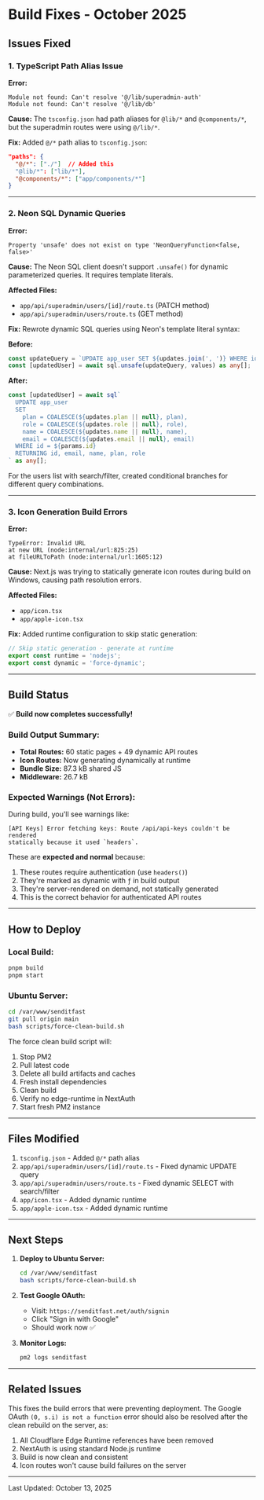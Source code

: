 # Build Fixes - October 2025

## Issues Fixed

### 1. TypeScript Path Alias Issue
**Error:**
```
Module not found: Can't resolve '@/lib/superadmin-auth'
Module not found: Can't resolve '@/lib/db'
```

**Cause:** The `tsconfig.json` had path aliases for `@lib/*` and `@components/*`, but the superadmin routes were using `@/lib/*`.

**Fix:** Added `@/*` path alias to `tsconfig.json`:
```json
"paths": {
  "@/*": ["./"]  // Added this
  "@lib/*": ["lib/*"],
  "@components/*": ["app/components/*"]
}
```

---

### 2. Neon SQL Dynamic Queries
**Error:**
```
Property 'unsafe' does not exist on type 'NeonQueryFunction<false, false>'
```

**Cause:** The Neon SQL client doesn't support `.unsafe()` for dynamic parameterized queries. It requires template literals.

**Affected Files:**
- `app/api/superadmin/users/[id]/route.ts` (PATCH method)
- `app/api/superadmin/users/route.ts` (GET method)

**Fix:** Rewrote dynamic SQL queries using Neon's template literal syntax:

**Before:**
```typescript
const updateQuery = `UPDATE app_user SET ${updates.join(', ')} WHERE id = $${paramIndex}`;
const [updatedUser] = await sql.unsafe(updateQuery, values) as any[];
```

**After:**
```typescript
const [updatedUser] = await sql`
  UPDATE app_user 
  SET 
    plan = COALESCE(${updates.plan || null}, plan),
    role = COALESCE(${updates.role || null}, role),
    name = COALESCE(${updates.name || null}, name),
    email = COALESCE(${updates.email || null}, email)
  WHERE id = ${params.id}
  RETURNING id, email, name, plan, role
` as any[];
```

For the users list with search/filter, created conditional branches for different query combinations.

---

### 3. Icon Generation Build Errors
**Error:**
```
TypeError: Invalid URL
at new URL (node:internal/url:825:25)
at fileURLToPath (node:internal/url:1605:12)
```

**Cause:** Next.js was trying to statically generate icon routes during build on Windows, causing path resolution errors.

**Affected Files:**
- `app/icon.tsx`
- `app/apple-icon.tsx`

**Fix:** Added runtime configuration to skip static generation:
```typescript
// Skip static generation - generate at runtime
export const runtime = 'nodejs';
export const dynamic = 'force-dynamic';
```

---

## Build Status

✅ **Build now completes successfully!**

### Build Output Summary:
- **Total Routes:** 60 static pages + 49 dynamic API routes
- **Icon Routes:** Now generating dynamically at runtime
- **Bundle Size:** 87.3 kB shared JS
- **Middleware:** 26.7 kB

### Expected Warnings (Not Errors):
During build, you'll see warnings like:
```
[API Keys] Error fetching keys: Route /api/api-keys couldn't be rendered 
statically because it used `headers`.
```

These are **expected and normal** because:
1. These routes require authentication (use `headers()`)
2. They're marked as dynamic with `ƒ` in build output
3. They're server-rendered on demand, not statically generated
4. This is the correct behavior for authenticated API routes

---

## How to Deploy

### Local Build:
```bash
pnpm build
pnpm start
```

### Ubuntu Server:
```bash
cd /var/www/senditfast
git pull origin main
bash scripts/force-clean-build.sh
```

The force clean build script will:
1. Stop PM2
2. Pull latest code
3. Delete all build artifacts and caches
4. Fresh install dependencies
5. Clean build
6. Verify no edge-runtime in NextAuth
7. Start fresh PM2 instance

---

## Files Modified

1. `tsconfig.json` - Added `@/*` path alias
2. `app/api/superadmin/users/[id]/route.ts` - Fixed dynamic UPDATE query
3. `app/api/superadmin/users/route.ts` - Fixed dynamic SELECT with search/filter
4. `app/icon.tsx` - Added dynamic runtime
5. `app/apple-icon.tsx` - Added dynamic runtime

---

## Next Steps

1. **Deploy to Ubuntu Server:**
   ```bash
   cd /var/www/senditfast
   bash scripts/force-clean-build.sh
   ```

2. **Test Google OAuth:**
   - Visit: `https://senditfast.net/auth/signin`
   - Click "Sign in with Google"
   - Should work now ✅

3. **Monitor Logs:**
   ```bash
   pm2 logs senditfast
   ```

---

## Related Issues

This fixes the build errors that were preventing deployment. The Google OAuth `(0, s.i) is not a function` error should also be resolved after the clean rebuild on the server, as:

1. All Cloudflare Edge Runtime references have been removed
2. NextAuth is using standard Node.js runtime
3. Build is now clean and consistent
4. Icon routes won't cause build failures on the server

---

Last Updated: October 13, 2025

